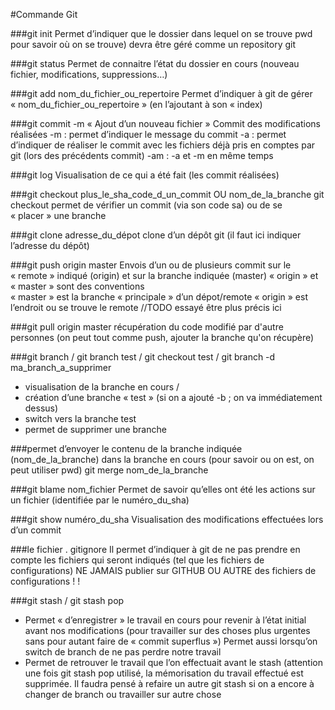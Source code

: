 #Commande Git

###git init
Permet d’indiquer que le dossier dans lequel on se trouve  pwd pour savoir où on se trouve) devra être géré comme un repository git

###git status
Permet de connaitre l’état du dossier en cours (nouveau fichier, modifications, suppressions…)

###git add nom_du_fichier_ou_repertoire
Permet d’indiquer à git de gérer « nom_du_fichier_ou_repertoire » (en l’ajoutant à son « index)

###git commit -m « Ajout d’un nouveau fichier »
Commit des modifications réalisées
-m  : permet d’indiquer le message du commit
-a  : permet d’indiquer de réaliser le commit avec les fichiers déjà pris en comptes par git (lors des précédents commit)
-am : -a et -m en même temps

###git log
Visualisation de ce qui a été fait (les commit réalisées)

###git checkout plus_le_sha_code_d_un_commit OU nom_de_la_branche 
git checkout permet de vérifier un commit (via son code sa) ou de se « placer » une branche

###git clone adresse_du_dépot
clone d’un dépôt git (il faut ici indiquer l’adresse du dépôt)

###git push origin master
Envois d’un ou de plusieurs commit sur le « remote » indiqué (origin) et sur la branche indiquée (master)
« origin » et « master » sont des conventions  
« master » est la branche « principale » d’un dépot/remote
« origin » est l’endroit ou se trouve le remote //TODO essayé être plus précis ici

###git pull origin master
récupération du code modifié par d'autre personnes (on peut tout comme push, ajouter la branche qu'on récupère)

###git branch / git branch test / git checkout test / git branch -d ma_branch_a_supprimer
- visualisation de la branche en cours / 
- création d’une branche « test » (si on a ajouté -b ; on va immédiatement dessus)
- switch vers la branche test
- permet de supprimer une branche

###permet d’envoyer le contenu de la branche indiquée (nom_de_la_branche) dans la branche en cours (pour savoir ou on est, on peut utiliser pwd)
git merge nom_de_la_branche

###git blame nom_fichier
Permet de savoir qu’elles ont été les actions sur un fichier (identifiée par le numéro_du_sha)


###git show numéro_du_sha
Visualisation des modifications effectuées lors d’un commit

###le fichier . gitignore 
Il permet d’indiquer à git de ne pas prendre en compte les fichiers qui seront indiqués (tel que les fichiers de configurations)
NE JAMAIS publier sur GITHUB OU AUTRE des fichiers de configurations ! !

###git stash / git stash pop
- Permet « d’enregistrer » le travail en cours pour revenir à l’état initial avant nos modifications (pour travailler sur des choses plus urgentes sans pour autant faire de « commit superflus »)
  Permet aussi lorsqu’on switch de branch de ne pas perdre notre travail
- Permet de retrouver le travail que l’on effectuait avant le stash (attention une fois git stash pop utilisé, la mémorisation du travail effectué est supprimée. Il faudra pensé à refaire un autre git stash si on a encore à changer de branch ou travailler sur autre chose